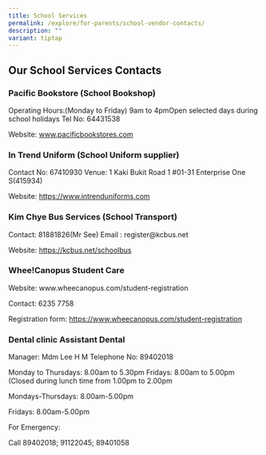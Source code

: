 ```yaml
---
title: School Services
permalink: /explore/for-parents/school-vendor-contacts/
description: ""
variant: tiptap
---
```

<h2>Our School Services Contacts</h2>
<h3>Pacific Bookstore (School Bookshop)</h3>
<p>Operating Hours:(Monday to Friday) 9am to 4pmOpen selected days during
school holidays Tel No: 64431538</p>
<p>Website: <a href="www.pacificbookstores.com" rel="noopener nofollow" target="_blank">www.pacificbookstores.com</a>
</p>
<h3>In Trend Uniform (School Uniform supplier)</h3>
<p>Contact No: 67410930 Venue: 1 Kaki Bukit Road 1 #01-31 Enterprise One
S(415934)</p>
<p>Website: <a href="https://www.intrenduniforms.com" rel="noopener nofollow" target="_blank">https://www.intrenduniforms.com</a>
</p>
<h3>Kim Chye Bus Services (School Transport)</h3>
<p>Contact: 81881826(Mr See) Email : register@kcbus.net</p>
<p>Website: <a href="https://kcbus.net/schoolbus" rel="noopener nofollow" target="_blank">https://kcbus.net/schoolbus</a>
</p>
<h3>Whee!Canopus Student Care</h3>
<p>Website: www.wheecanopus.com/student-registration</p>
<p>Contact: 6235 7758</p>
<p>Registration form: <a href="https://www.wheecanopus.com/student-registration" rel="noopener nofollow" target="_blank">https://www.wheecanopus.com/student-registration</a>
</p>
<h3>Dental clinic Assistant Dental</h3>
<p>Manager: Mdm Lee H M Telephone No: 89402018</p>
<p>Monday to Thursdays: 8.00am to 5.30pm Fridays: 8.00am to 5.00pm (Closed
during lunch time from 1.00pm to 2.00pm</p>
<p>Mondays-Thursdays: 8.00am-5.00pm</p>
<p>Fridays: 8.00am-5.00pm</p>
<p>For Emergency:</p>
<p>Call 89402018; 91122045; 89401058</p>